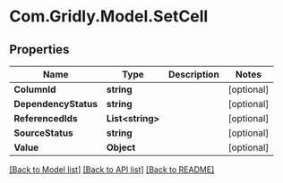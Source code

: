 
# Com.Gridly.Model.SetCell

## Properties

Name | Type | Description | Notes
------------ | ------------- | ------------- | -------------
**ColumnId** | **string** |  | [optional] 
**DependencyStatus** | **string** |  | [optional] 
**ReferencedIds** | **List&lt;string&gt;** |  | [optional] 
**SourceStatus** | **string** |  | [optional] 
**Value** | **Object** |  | [optional] 

[[Back to Model list]](../README.md#documentation-for-models)
[[Back to API list]](../README.md#documentation-for-api-endpoints)
[[Back to README]](../README.md)

